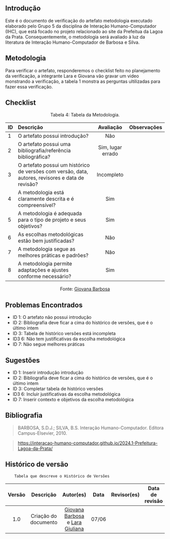 ## Introdução
Este é o documento de verificação do artefato metodologia executado elaborado pelo Grupo 5 da disciplina de Interação Humano-Computador (IHC), que está focado no projeto relacionado ao site da Prefeitua da Lagoa da Prata. Consequentemente, o metodologia será avaliado à luz da literatura de Interação Humano-Computador de Barbosa e Silva.

## Metodologia
Para verificar o artefato, responderemos o checklist feito no planejamento da verificação, a integrante Lara e Giovana vão gravar um video monstrando a verificação, a tabela 1 monstra as perguntas ultilizadas para fazer essa verificação.

## Checklist
<center>Tabela 4: Tabela da Metodologia. </center> 

| __ID__ | __Descrição__ | __Avaliação__ | __Observações__ |
|:----------|:----------|:----------:| --------------------|
| 1 | O artefato possui introdução? | Não | |
| 2 | O artefato possui uma bibliografia/referência bibliográfica?  | Sim, lugar errado | |
| 3 | O artefato possui um histórico de versões com versão, data, autores, revisores e data de revisão? | Incompleto | |
| 4 | A metodologia está claramente descrita e é compreensível? | Sim | |
| 5 | A metodologia é adequada para o tipo de projeto e seus objetivos? | Sim | |
| 6 | As escolhas metodológicas estão bem justificadas? | Não | |
| 7 | A metodologia segue as melhores práticas e padrões? | Não | |
| 8 | A metodologia permite adaptações e ajustes conforme necessário? | Sim | |

 <center>  <p>Fonte: <a href="https://github.com/gio221">Giovana Barbosa</a></p></center>

## Problemas Encontrados
* ID 1: O artefato não possui introdução
* ID 2: Bibliografia deve ficar a cima do histórico de versões, que é o último intem
* ID 3: Tabela de histórico versões está incompleta
* ID3 6: Não tem justificativas da escolha metodológica
* ID 7: Não segue melhores práticas

## Sugestões
* ID 1: Inserir introdução introdução
* ID 2: Bibliografia deve ficar a cima do histórico de versões, que é o último intem
* ID 3: Completar tabela de histórico versões
* ID3 6: Incluir justificativas da escolha metodológica
* ID 7: Inserir contexto e objetivos da escolha metodológica

## Bibliografia
> BARBOSA, S.D.J.; SILVA, B.S. Interação Humano-Computador. Editora Campus-Elsevier, 2010.

>  https://interacao-humano-computador.github.io/2024.1-Prefeitura-Lagoa-da-Prata/


## Histórico de versão
        Tabela que descreve o Histórico de Versões
|     Versão       |     Descrição      |      Autor(es)      | Data           |  Revisor(es)          |Data de revisão|
| :----------------------------------------------------------: | :-------------------------------: | :-------------------------------------------------: | :-------------------------------: |  :-------------------------------: | :-------------------------------: |
|1.0|Criação do documento|[Giovana Barbosa](https://github.com/gio221) e [Lara Giuliana](https://github.com/gravelylara)  | 07/06|||